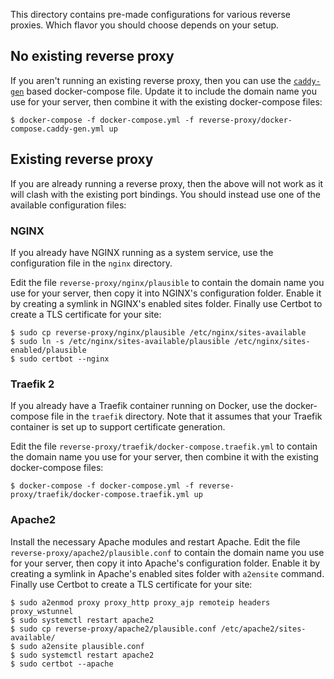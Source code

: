 This directory contains pre-made configurations for various reverse proxies. Which flavor you should choose depends on your setup.

## No existing reverse proxy

If you aren't running an existing reverse proxy, then you can use the [`caddy-gen`](https://github.com/wemake-services/caddy-gen) based docker-compose file. Update it to include the domain name you use for your server, then combine it with the existing docker-compose files:

```shell
$ docker-compose -f docker-compose.yml -f reverse-proxy/docker-compose.caddy-gen.yml up
```

## Existing reverse proxy

If you are already running a reverse proxy, then the above will not work as it will clash with the existing port bindings. You should instead use one of the available configuration files:

### NGINX

If you already have NGINX running as a system service, use the configuration file in the `nginx` directory.

Edit the file `reverse-proxy/nginx/plausible` to contain the domain name you use for your server, then copy it into NGINX's configuration folder. Enable it by creating a symlink in NGINX's enabled sites folder. Finally use Certbot to create a TLS certificate for your site:

```shell
$ sudo cp reverse-proxy/nginx/plausible /etc/nginx/sites-available
$ sudo ln -s /etc/nginx/sites-available/plausible /etc/nginx/sites-enabled/plausible
$ sudo certbot --nginx
```

### Traefik 2

If you already have a Traefik container running on Docker, use the docker-compose file in the `traefik` directory. Note that it assumes that your Traefik container is set up to support certificate generation.

Edit the file `reverse-proxy/traefik/docker-compose.traefik.yml` to contain the domain name you use for your server, then combine it with the existing docker-compose files:

```shell
$ docker-compose -f docker-compose.yml -f reverse-proxy/traefik/docker-compose.traefik.yml up
```

### Apache2
Install the necessary Apache modules and restart Apache. Edit the file `reverse-proxy/apache2/plausible.conf` to contain the domain name you use for your server, then copy it into Apache's configuration folder. Enable it by creating a symlink in Apache's enabled sites folder with `a2ensite` command. Finally use Certbot to create a TLS certificate for your site:

```shell
$ sudo a2enmod proxy proxy_http proxy_ajp remoteip headers proxy_wstunnel
$ sudo systemctl restart apache2
$ sudo cp reverse-proxy/apache2/plausible.conf /etc/apache2/sites-available/
$ sudo a2ensite plausible.conf
$ sudo systemctl restart apache2
$ sudo certbot --apache
```
